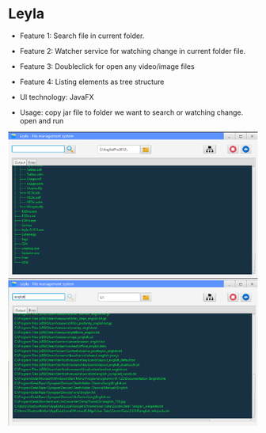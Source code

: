 # Leyla

- Feature 1: Search file in current folder.
- Feature 2: Watcher service for watching change in current folder file.
- Feature 3: Doubleclick for open any video/image files
- Feature 4: Listing elements as tree structure

- UI technology: JavaFX
- Usage: copy jar file to folder we want to search or watching change. open and run

![./img/list%20tree.png](./img/list%20tree.png)
![./img/search.png](./img/search.png)
